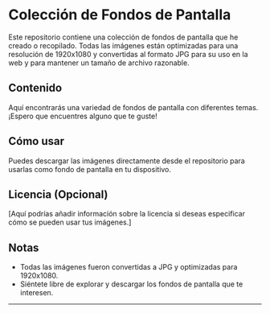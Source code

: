 # Colección de Fondos de Pantalla

Este repositorio contiene una colección de fondos de pantalla que he creado o recopilado. Todas las imágenes están optimizadas para una resolución de 1920x1080 y convertidas al formato JPG para su uso en la web y para mantener un tamaño de archivo razonable.

## Contenido

Aquí encontrarás una variedad de fondos de pantalla con diferentes temas. ¡Espero que encuentres alguno que te guste!

## Cómo usar

Puedes descargar las imágenes directamente desde el repositorio para usarlas como fondo de pantalla en tu dispositivo.

## Licencia (Opcional)

[Aquí podrías añadir información sobre la licencia si deseas especificar cómo se pueden usar tus imágenes.]

## Notas

* Todas las imágenes fueron convertidas a JPG y optimizadas para 1920x1080.
* Siéntete libre de explorar y descargar los fondos de pantalla que te interesen.

---
